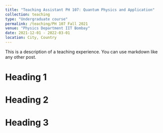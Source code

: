 ```yaml
---
title: "Teaching Assistant PH 107: Quantum Physics and Application"
collection: teaching
type: "Undergraduate course"
permalink: /teaching/PH 107 Fall 2021
venue: "Physics Department IIT Bombay"
date: 2021-12-01 - 2022-03-01
location: City, Country
---
```


This is a description of a teaching experience. You can use markdown like any other post.

Heading 1
======

Heading 2
======

Heading 3
======

